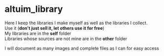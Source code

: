 # altuim_library


Here I keep the libraries I make myself as well as the libraries I collect.<br>
Use it (**don't just sell it, let others use it for free**)<br>
My libraries are in the **self** folder<br>
Libraries whose sources are not mine are in the **other** folder<br>

I will document as many images and complete files as I can for easy access
